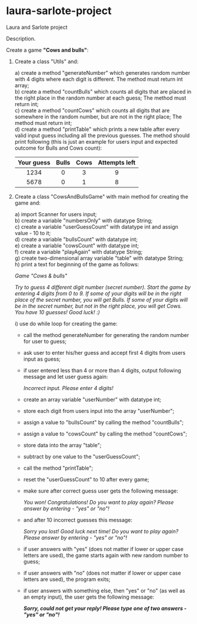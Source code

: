 # laura-sarlote-project
Laura and Sarlote project

Description.

Create a game **"Cows and bulls"**:

1. Create a class "Utils" and:

    a) create a method "generateNumber" which generates random number with 4 digits where each digit is different.
The method must return int array;  
b) create a method "countBulls" which counts all digits that are placed in the right place in the random number at each guess;
The method must return int;  
c) create a method "countCows" which counts all digits that are somewhere in the random number, but are not in the right place;
The method must return int;  
d) create a method "printTable" which prints a new table after every valid input guess including all the previous guesses.
The method should print following (this is just an example for users input and expected outcome for Bulls and Cows count):

    | Your guess | Bulls | Cows | Attempts left |
    |:----------:|:-----:|:----:|:-------------:|
    |    1234    |   0   |   3  |       9       |
    |    5678    |   0   |   1  |       8       |
    
2. Create a class "CowsAndBullsGame" with main method for creating the game and:

    a) import Scanner for users input;  
b) create a variable "numbersOnly" with datatype String;  
c) create a variable "userGuessCount" with datatype int and assign value - 10 to it;  
d) create a variable "bullsCount" with datatype int;  
e) create a variable "cowsCount" with datatype int;  
f) create a variable "playAgain" with datatype String;  
g) create two-dimensional array variable "table" with datatype String;  
h) print a text for beginning of the game as follows:

    _Game "Cows & bulls"_

    _Try to guess 4 different digit number (secret number).
Start the game by entering 4 digits from 0 to 9.
If some of your digits will be in the right place of the secret number, you will get Bulls.
If some of your digits will be in the secret number, but not in the right place, you will get Cows.
You have 10 guesses! Good luck! :)_

   i) use do while loop for creating the game:
    - call the method generateNumber for generating the random number for user to guess;
    - ask user to enter his/her guess and accept first 4 digits from users input as guess;
    - if user entered less than 4 or more than 4 digits, output following message and let user guess again:

      _Incorrect input. Please enter 4 digits!_

    - create an array variable "userNumber" with datatype int;
    - store each digit from users input into the array "userNumber";
    - assign a value to "bullsCount" by calling the method "countBulls";
    - assign a value to "cowsCount" by calling the method "countCows";
    - store data into the array "table";
    - subtract by one value to the "userGuessCount";
    - call the method "printTable";
    - reset the "userGuessCount" to 10 after every game;
    - make sure after correct guess user gets the following message:

      _You won! Congratulations!
    Do you want to play again?
    Please answer by entering - "yes" or "no"!_

    - and after 10 incorrect guesses this message:

      _Sorry you lost! Good luck next time!
    Do you want to play again?
    Please answer by entering - "yes" or "no"!_

    - if user answers with "yes" (does not matter if lower or upper case letters are used), the game starts again with new random number to guess;
    - if user answers with "no" (does not matter if lower or upper case letters are used), the program exits;
    - if user answers with something else, then "yes" or "no" (as well as an empty input), the user gets the following message:
  
      _**Sorry, could not get your reply! 
    Please type one of two answers - "yes" or "no"!**_
